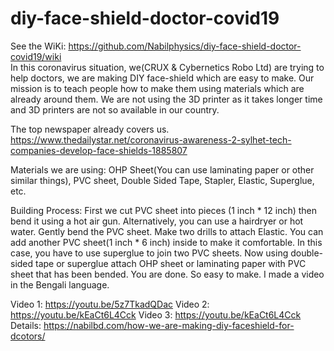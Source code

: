 # diy-face-shield-doctor-covid19
See the WiKi: https://github.com/Nabilphysics/diy-face-shield-doctor-covid19/wiki  </br>
In this coronavirus situation, we(CRUX & Cybernetics Robo Ltd) are trying to help doctors, we are making DIY face-shield which are easy to make. Our mission is to teach people how to make them using materials which are already around them. We are not using the 3D printer as it takes longer time and 3D printers are not so available in our country.

The top newspaper already covers us. https://www.thedailystar.net/coronavirus-awareness-2-sylhet-tech-companies-develop-face-shields-1885807

Materials we are using: OHP Sheet(You can use laminating paper or other similar things), PVC sheet, Double Sided Tape, Stapler, Elastic, Superglue, etc.

Building Process: First we cut PVC sheet into pieces (1 inch * 12 inch) then bend it using a hot air gun. Alternatively, you can use a hairdryer or hot water. Gently bend the PVC sheet. Make two drills to attach Elastic. You can add another PVC sheet(1 inch * 6 inch) inside to make it comfortable. In this case, you have to use superglue to join two PVC sheets. Now using double-sided tape or superglue attach OHP sheet or laminating paper with PVC sheet that has been bended. You are done. So easy to make. I made a video in the Bengali language.

Video 1: https://youtu.be/5z7TkadQDac
Video 2: https://youtu.be/kEaCt6L4Cck
Video 3: https://youtu.be/kEaCt6L4Cck
Details: https://nabilbd.com/how-we-are-making-diy-faceshield-for-dcotors/
